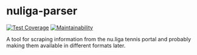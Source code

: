 # nuliga-parser

[![Test Coverage](https://api.codeclimate.com/v1/badges/ca69326894b749c184d2/test_coverage)](https://codeclimate.com/github/hwesselmann/nuliga-parser/test_coverage) [![Maintainability](https://api.codeclimate.com/v1/badges/ca69326894b749c184d2/maintainability)](https://codeclimate.com/github/hwesselmann/nuliga-parser/maintainability)

A tool for scraping information from the nu.liga tennis portal and probably making them available in different formats later.
